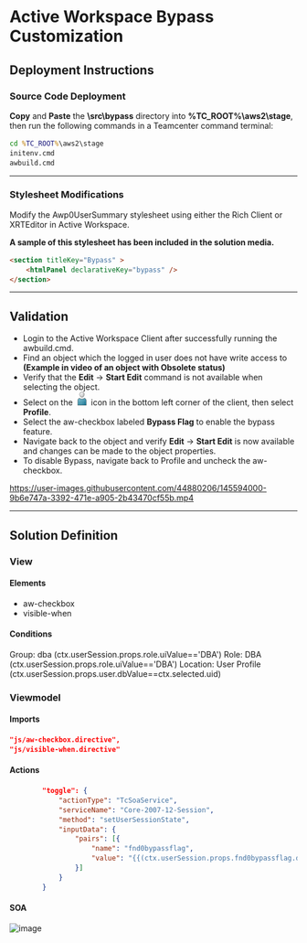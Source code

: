 # Active Workspace Bypass Customization

## Deployment Instructions
### Source Code Deployment
**Copy** and **Paste** the **\src\bypass** directory into **%TC_ROOT%\aws2\stage**, then run the following commands in a Teamcenter command terminal:
``` cmd
cd %TC_ROOT%\aws2\stage
initenv.cmd
awbuild.cmd
```
___
### Stylesheet Modifications
Modify the Awp0UserSummary stylesheet using either the Rich Client or XRTEditor in Active Workspace.

**A sample of this stylesheet has been included in the solution media.**

``` html
<section titleKey="Bypass" >
    <htmlPanel declarativeKey="bypass" />
</section>
```
___
## Validation
- Login to the Active Workspace Client after successfully running the awbuild.cmd.
- Find an object which the logged in user does not have write access to **(Example in video of an object with Obsolete status)**
- Verify that the **Edit** &rarr; **Start Edit** command is not available when selecting the object.
- Select on the <img src="./typePerson48.svg" width="24" height="24"> icon in the bottom left corner of the client, then select **Profile**.
- Select the aw-checkbox labeled **Bypass Flag** to enable the bypass feature.
- Navigate back to the object and verify **Edit** &rarr; **Start Edit** is now available and changes can be made to the object properties.
- To disable Bypass, navigate back to Profile and uncheck the aw-checkbox.

https://user-images.githubusercontent.com/44880206/145594000-9b6e747a-3392-471e-a905-2b43470cf55b.mp4


___
## Solution Definition

### View
#### Elements
- aw-checkbox
- visible-when
#### Conditions
Group: dba (ctx.userSession.props.role.uiValue=='DBA')
Role: DBA (ctx.userSession.props.role.uiValue=='DBA')
Location: User Profile (ctx.userSession.props.user.dbValue==ctx.selected.uid)

### Viewmodel
#### Imports
``` json
"js/aw-checkbox.directive",
"js/visible-when.directive"
```
#### Actions
``` json
        "toggle": {
            "actionType": "TcSoaService",
            "serviceName": "Core-2007-12-Session",
            "method": "setUserSessionState",
            "inputData": {
                "pairs": [{
                    "name": "fnd0bypassflag",
                    "value": "{{(ctx.userSession.props.fnd0bypassflag.dbValue) ? '1' : '0'}}"
                }]
            }
        }
```
#### SOA
![image](https://user-images.githubusercontent.com/44880206/145596241-9ad84fa1-9f0a-4426-bd93-fcfd94616250.png)


